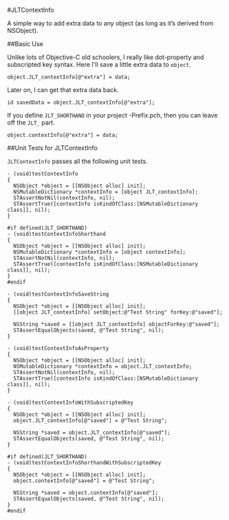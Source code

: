 #JLTContextInfo

A simple way to add extra data to any object (as long as it’s derived from
NSObject).

##Basic Use

Unlike lots of Objective-C old schoolers, I really like dot-property and
subscripted key syntax. Here I'll save a little extra data to `object`.

    object.JLT_contextInfo[@"extra"] = data;

Later on, I can get that extra data back.

    id savedData = object.JLT_contextInfo[@"extra"];

If you define `JLT_SHORTHAND` in your project -Prefix.pch, then you can leave
off the `JLT_` part.

    object.contextInfo[@"extra"] = data;

##Unit Tests for JLTContextInfo

`JLTContextInfo` passes all the following unit tests.

    - (void)testContextInfo
    {
      NSObject *object = [[NSObject alloc] init];
      NSMutableDictionary *contextInfo = [object JLT_contextInfo];
      STAssertNotNil(contextInfo, nil);
      STAssertTrue([contextInfo isKindOfClass:[NSMutableDictionary class]], nil);
    }

    #if defined(JLT_SHORTHAND)
    - (void)testContextInfoShorthand
    {
      NSObject *object = [[NSObject alloc] init];
      NSMutableDictionary *contextInfo = [object contextInfo];
      STAssertNotNil(contextInfo, nil);
      STAssertTrue([contextInfo isKindOfClass:[NSMutableDictionary class]], nil);
    }
    #endif

    - (void)testContextInfoSaveString
    {
      NSObject *object = [[NSObject alloc] init];
      [[object JLT_contextInfo] setObject:@"Test String" forKey:@"saved"];

      NSString *saved = [[object JLT_contextInfo] objectForKey:@"saved"];
      STAssertEqualObjects(saved, @"Test String", nil);
    }

    - (void)testContextInfoAsProperty
    {
      NSObject *object = [[NSObject alloc] init];
      NSMutableDictionary *contextInfo = object.JLT_contextInfo;
      STAssertNotNil(contextInfo, nil);
      STAssertTrue([contextInfo isKindOfClass:[NSMutableDictionary class]], nil);
    }

    - (void)testContextInfoWithSubscriptedKey
    {
      NSObject *object = [[NSObject alloc] init];
      object.JLT_contextInfo[@"saved"] = @"Test String";

      NSString *saved = object.JLT_contextInfo[@"saved"];
      STAssertEqualObjects(saved, @"Test String", nil);
    }

    #if defined(JLT_SHORTHAND)
    - (void)testContextInfoShorthandWithSubscriptedKey
    {
      NSObject *object = [[NSObject alloc] init];
      object.contextInfo[@"saved"] = @"Test String";

      NSString *saved = object.contextInfo[@"saved"];
      STAssertEqualObjects(saved, @"Test String", nil);
    }
    #endif
